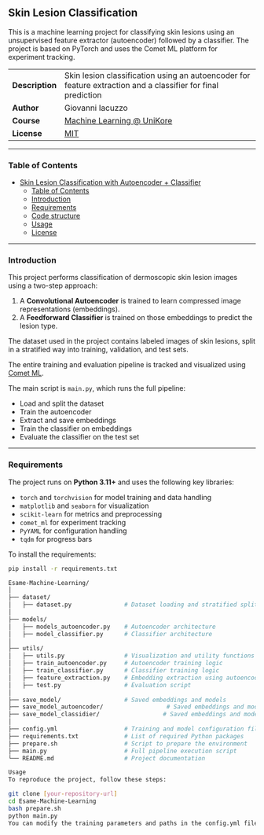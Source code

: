 ## Skin Lesion Classification

This is a machine learning project for classifying skin lesions using an unsupervised feature extractor (autoencoder) followed by a classifier. The project is based on PyTorch and uses the Comet ML platform for experiment tracking.

| | |
| --- | --- |
| **Description** | Skin lesion classification using an autoencoder for feature extraction and a classifier for final prediction |
| **Author** | Giovanni Iacuzzo |
| **Course** | [Machine Learning @ UniKore](https://unikore.it) |
| **License** | [MIT](https://opensource.org/licenses/MIT) |

---

### Table of Contents

- [Skin Lesion Classification with Autoencoder + Classifier](#skin-lesion-classification-with-autoencoder--classifier)
  - [Table of Contents](#table-of-contents)
  - [Introduction](#introduction)
  - [Requirements](#requirements)
  - [Code structure](#code-structure)
  - [Usage](#usage)
  - [License](#license)

---

### Introduction

This project performs classification of dermoscopic skin lesion images using a two-step approach:
1. A **Convolutional Autoencoder** is trained to learn compressed image representations (embeddings).
2. A **Feedforward Classifier** is trained on those embeddings to predict the lesion type.

The dataset used in the project contains labeled images of skin lesions, split in a stratified way into training, validation, and test sets.

The entire training and evaluation pipeline is tracked and visualized using [Comet ML](https://www.comet.com/).

The main script is `main.py`, which runs the full pipeline:
- Load and split the dataset
- Train the autoencoder
- Extract and save embeddings
- Train the classifier on embeddings
- Evaluate the classifier on the test set

---

### Requirements

The project runs on **Python 3.11+** and uses the following key libraries:
- `torch` and `torchvision` for model training and data handling
- `matplotlib` and `seaborn` for visualization
- `scikit-learn` for metrics and preprocessing
- `comet_ml` for experiment tracking
- `PyYAML` for configuration handling
- `tqdm` for progress bars

To install the requirements:

```bash
pip install -r requirements.txt

Esame-Machine-Learning/
│
├── dataset/
│   ├── dataset.py               # Dataset loading and stratified splitting
│
├── models/
│   ├── models_autoencoder.py    # Autoencoder architecture
│   ├── model_classifier.py      # Classifier architecture
│
├── utils/
│   ├── utils.py                 # Visualization and utility functions
│   ├── train_autoencoder.py     # Autoencoder training logic
│   ├── train_classifier.py      # Classifier training logic
│   ├── feature_extraction.py    # Embedding extraction using autoencoder
│   ├── test.py                  # Evaluation script
│
├── save_model/                  # Saved embeddings and models
├── save_model_autoencoder/                  # Saved embeddings and models
├── save_model_classidier/                  # Saved embeddings and models
│
├── config.yml                   # Training and model configuration file
├── requirements.txt             # List of required Python packages
├── prepare.sh                   # Script to prepare the environment
├── main.py                      # Full pipeline execution script
└── README.md                    # Project documentation

Usage
To reproduce the project, follow these steps:

git clone [your-repository-url]
cd Esame-Machine-Learning
bash prepare.sh
python main.py
You can modify the training parameters and paths in the config.yml file.
